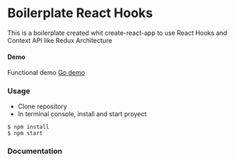 # Boilerplate React Hooks
This is a boilerplate created whit create-react-app to use React Hooks and Context API like Redux Architecture

#### Demo
Functional demo
[Go demo](https://josezunigadyehs.github.io/boilerplate-react-hooks/)

### Usage
 - Clone repository
 - In terminal console, install and start proyect
`````
$ npm install
$ npm start
`````

### Documentation

